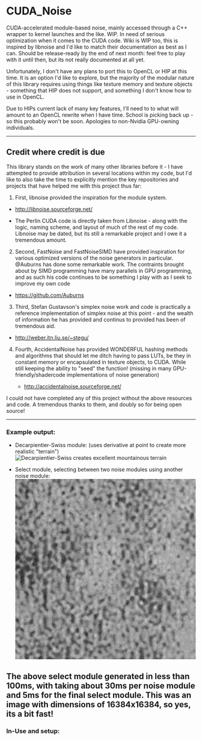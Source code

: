 # CUDA_Noise
  CUDA-accelerated module-based noise, mainly accessed through a C++ wrapper to kernel launches and the like. WIP. In need of serious optimization when it comes to the CUDA code. Wiki is WIP too, this is inspired by libnoise and I'd like to match their documentation as best as I can. Should be release-ready by the end of next month: feel free to play with it until then, but its not really documented at all yet.
  
  
  Unfortunately, I don't have any plans to port this to OpenCL or HIP at this time. It is an option I'd like to explore, but the majority of the modular nature of this library requires using things like texture memory and texture objects - something that HIP does not support, and something I don't know how to use in OpenCL.
  
  
  Due to HIPs current lack of many key features, I'll need to to what will amount to an OpenCL rewrite when I have time. School is picking back up - so this probably won't be soon. Apologies to non-Nvidia GPU-owning individuals.
 
 ---
## Credit where credit is due

  This library stands on the work of many other libraries before it - I have attempted to provide attribution in several locations within my code, but I'd like to also take the time to explicitly mention the key repositories and projects that have helped me with this project thus far:
  
  
1. First, libnoise provided the inspiration for the module system.
 
  * http://libnoise.sourceforge.net/
 
  * The Perlin CUDA code is directly taken from Libnoise - along with the logic, naming scheme, and layout of much of the rest of my code. Libnoise may be dated, but its still a remarkable project and I owe it a tremendous amount.
 
2. Second, FastNoise and FastNoiseSIMD have provided inspiration for various optimized versions of the noise generators in particular. @Auburns has done some remarkable work. The contraints brought about by SIMD programming have many parallels in GPU programming, and as such his code continues to be something I play with as I seek to improve my own code
  
  * https://github.com/Auburns 
 
3. Third, Stefan Gustavson's simplex noise work and code is practically a reference implementation of simplex noise at this point - and the wealth of information he has provided and continus to provided has been of tremendous aid.
    
  * http://weber.itn.liu.se/~stegu/
  
  
4. Fourth, AccidentalNoise has provided WONDERFUL hashing methods and algorithms that should let me ditch having to pass LUTs, be they in constant memory or encapsulated in texture objects, to CUDA. While still keeping the ability to "seed" the function! (missing in many GPU-friendly/shadercode implementations of noise generation)
  
   * http://accidentalnoise.sourceforge.net/
    
 I could not have completed any of this project without the above resources and code. A tremendous thanks to them, and doubly so for being open source!
 
---

### Example output:
  
  * Decarpientier-Swiss module: (uses derivative at point to create more realistic "terrain")
    ![Decarpientier-Swiss creates excellent mountainous terrain](/img/dc_swiss.png?raw=true)
  
  * Select module, selecting between two noise modules using another noise module:
    ![Select module example](/img/downscaled_test.jpg?raw=true)
  
  The above select module generated in less than 100ms, with taking about 30ms per noise module and 5ms for the final select module. This was an image with dimensions of 16384x16384, so yes, its a bit fast!
--- 
  
  
### In-Use and setup:
